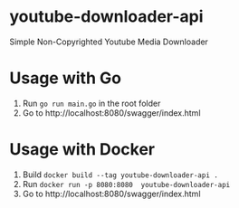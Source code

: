 # youtube-downloader-api
Simple Non-Copyrighted Youtube Media Downloader 
# Usage with Go
1. Run ```go run main.go``` in the root folder
2. Go to http://localhost:8080/swagger/index.html  
# Usage with Docker 
1. Build ```docker build --tag youtube-downloader-api .```
2. Run ```docker run -p 8080:8080  youtube-downloader-api```
3. Go to http://localhost:8080/swagger/index.html  
